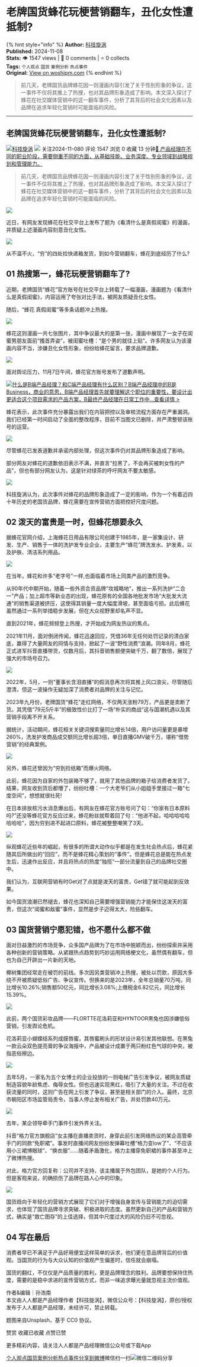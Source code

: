 # 老牌国货蜂花玩梗营销翻车，丑化女性遭抵制?

{% hint style="info" %}
**Author:** [科技旋涡](https://www.woshipm.com/u/1522848)  
**Published:** 2024-11-08  
**Stats:** 👁️ 1547 views | 💬 0 comments | ⭐ 0 collects  
**Tags:** `个人观点` `国货` `案例分析` `热点事件`  
**Original:** [View on woshipm.com](https://www.woshipm.com/marketing/6138108.html)
{% endhint %}

> 前几天，老牌国货品牌蜂花因一则漫画内容引发了关于性别形象的争议，这一事件不仅将其推上了热搜，也对其品牌形象造成了影响。本文深入探讨了蜂花在社交媒体营销中的这一翻车事件，分析了其背后的社会文化因素以及品牌在追求年轻化营销时可能面临的风险。

---

## 老牌国货蜂花玩梗营销翻车，丑化女性遭抵制?

[![](https://static.woshipm.com/view/woshipm_api_def_20231123114526_5959.jpg?imageView2/1/w/72/h/72/q/100)](https://www.woshipm.com/u/1522848)[科技旋涡](https://www.woshipm.com/u/1522848) ![](https://static.woshipm.com/tag/1101_1@2x.png ) 关注2024-11-080 评论 1547 浏览 0 收藏 13 分钟[🔗 产品经理在不同的职业阶段，需要侧重不同的方面，从基础技能、业务深度、专业领域到战略规划和管理能力。](https://ke.qidianla.com/courses/90pm)

> 前几天，老牌国货品牌蜂花因一则漫画内容引发了关于性别形象的争议，这一事件不仅将其推上了热搜，也对其品牌形象造成了影响。本文深入探讨了蜂花在社交媒体营销中的这一翻车事件，分析了其背后的社会文化因素以及品牌在追求年轻化营销时可能面临的风险。

![](https://image.woshipm.com/2024/05/16/77d8e002-1350-11ef-b3fd-00163e142b65.png)

近日，有网友发现蜂花在社交平台上发布了题为《看清什么是真假闺蜜》的漫画，并质疑上述漫画内容刻意丑化女性。

![](https://image.woshipm.com/2024/11/07/30d6ade0-9d09-11ef-8da6-00163e142b65.png)

从不温不火，“穷”的四处捡快递箱发货，到如今营销翻车，蜂花到底经历了什么?

## 01 热搜第一，蜂花玩梗营销翻车了?

近期，老牌国货“蜂花”官方账号在社交平台上转载了一幅漫画，漫画题为《看清什么是真假闺蜜》，内容运用了夸张对比手法，被网友质疑丑化女性。

随后，“蜂花 真假闺蜜”等多条话题冲上热搜。

![](https://image.woshipm.com/2024/11/07/3154d54e-9d09-11ef-8da6-00163e142b65.png)

蜂花这则漫画一共七张图片，其中争议最大的是第一张，漫画中展现了一女子在闺蜜男朋友面前“搔首弄姿”，被闺蜜吐槽：“是个男的就往上贴”。许多网友认为该漫画内容不当，涉嫌丑化女性形象，纷纷给蜂花留言，要求品牌道歉。

![](https://image.woshipm.com/2024/11/07/322022d0-9d09-11ef-8da6-00163e142b65.png)

面对舆论压力，11月7日午间，蜂花官方账号发布了道歉声明。

[![](https://image.woshipm.com/2023/07/27/6f50fd24-2c7f-11ee-875d-00163e0b5ff3.png)什么是B端产品经理？和C端产品经理有什么区别？B端产品经理中的B是Business，商业的意思，B端产品经理首先就要理解这个职位的重要性，要设计出更适合这个项目需求的产品方案，B最终产品经理在日常工作中...查看详情 >](https://ke.qidianla.com/courses/bcpm)

蜂花表示，此次事件充分暴露出我们在内容把控以及审核流程方面存在严重漏洞。我们已经第一时间启动了全面的整改程序，目前不当图文已删除，并严肃整顿该账号的运营。

![](https://image.woshipm.com/2024/11/07/32aa4d8e-9d09-11ef-8da6-00163e142b65.png)

尽管蜂花已发表道歉并承诺内部处理，但这次事件仍对其品牌形象造成了影响。

部分网友对蜂花的道歉依旧表示不满，并直言“拉黑了，不会再买被刺女性的产品”，但也有部分网友认为，这是针对绿茶的呼吁网友不要太敏感。

![](https://image.woshipm.com/2024/11/07/332312f0-9d09-11ef-8da6-00163e142b65.png)

科技旋涡认为，此次事件对蜂花的品牌形象造成了一定的影响，作为一个有着近四十年历史的老国货品牌，蜂花需要在宣传营销方面把控好尺度问题。

## 02 泼天的富贵是一时，但蜂花想要永久

据蜂花官网介绍，上海蜂花日用品有限公司创建于1985年，是一家集设计、研发、生产、销售于一体的洗护发专业企业，主要生产“蜂花”牌洗发水、护发素，以及护肤、清洁系列用品。

![](https://image.woshipm.com/2024/11/07/33a9cbce-9d09-11ef-8da6-00163e142b65.png)

在当年，蜂花和许多“老字号”一样,也面临着市场上同类产品的激烈竞争。

从90年代中期开始，随着一些外资合资品牌“攻城略地”，推出一系列洗护“二合一”产品；加上超市等新业态的出现，蜂花原有的全国各地批发市场“大批发大流通”的销售渠道被挤压，这使得其销量一度大幅度滑坡，甚至面临亏损。此后蜂花虽然通过一系列举措稳步发展，但在大众视野里却名声不显。

直到2021年，蜂花频频登上热搜，才开始成为网友热议的焦点。

2021年11月，面对倒闭传闻，蜂花迅速回应，凭借36年无任何处罚记录的清白家底，赢得了大量网友的同情与支持，掀起了一波“野性消费”浪潮。同年8月，蜂花正式进军抖音直播带货，仅数月后，其抖音销售额便突破千万，翻了数倍，展现了强大的市场号召力。

![](https://image.woshipm.com/2024/11/07/34331820-9d09-11ef-8da6-00163e142b65.png)

2022年，5月，一则“董事长含泪直播”的假消息再次将其推上风口浪尖，尽管随后澄清，但这一波操作无疑加深了消费者对品牌的关注与记忆。

2023年九月份，老牌国货“蜂花”走红网络，不仅两天涨粉79万，产品更是卖断了货。其凭借“79元5斤半”的极致性价比打了一场“朴实的商战”这与国潮机遇以及其营销手段离不开关系。

据统计，活动期间，蜂花相关关键词搜索量同比增长14倍，用户访问量更是暴增260%，洗发护发商品成交额同比增长超3倍，单日直播GMV破千万，堪称“借势营销”的经典案例。

![](https://image.woshipm.com/2024/11/07/34bb62a2-9d09-11ef-8da6-00163e142b65.png)

另外，蜂花还曾因为“穷到捡纸箱”而爆火网络。

此前，蜂花因为自家的外包装箱不够了，就用了其他品牌的箱子给消费者发货了。结果，网友收到货后都懵了，纷纷吐槽：一个大老爷们从小姐姐手里接过一箱“七度空间”，想想就很社死!

在日本排放核污水消息爆出后，有网友在蜂花官方账号问了句：“你家有日本原料吗?”还没等蜂花官方反应过来，蜂花粉丝就帮着回了句：“他进不起，哈哈哈哈哈哈哈哈”，因为穷到进不起进口原料，蜂花被整整嘲笑了3天。

![](https://image.woshipm.com/2024/11/07/355051c8-9d09-11ef-8da6-00163e142b65.png)

纵观蜂花近些年的崛起，有很多的所谓大动作似乎都是在发生社会热点后，蜂花紧随其后所做出的“回应”，而不是蜂花精心策划的“事件”。但是蜂花总是能在热点发生后，迅速作出反应，并且将热点的热度“独揽”一部分流量到自己的品牌社交圈中。

我们认为，互联网营销有时Get对了点就是泼天的富贵，Get错了就可能起到反效果。

如今国货浪潮已然褪去，蜂花也深知自己需要增强营销能力才能保住这泼天的富贵，但这次“闺蜜和敌蜜”事件，显然是步子迈得太大，险些翻车。

## 03 国货营销宁愿犯错，也不愿什么都不做

面对日益激烈的市场竞争，众多国产品牌为了在市场中脱颖而出，纷纷探索并采用各种创新的营销策略。从紧跟热点趋势到巧妙运用网络梗文化，虽然偶有翻车，但也为自己开辟出一片新的天地。

椰树集团经常走在被罚的前线。多次因另类营销冲上热搜，被处以罚款，原因大多绕不开被质疑低俗广告、争议宣传。但换来的是2023年，全年总销量70万吨，同比增长10.26%;销售额50亿元，同比增长3.08%;上缴税金6.82亿元，同比增长15.39%。

![](https://image.woshipm.com/2024/11/07/35dafb2a-9d09-11ef-8da6-00163e142b65.png)

此前，两个国货彩妆品牌——FLORTTE花洛莉亚和HYNTOOR黑兔也因涉嫌低俗营销，引发舆论危机。

花洛莉亚小蝴蝶结系列成膜唇蜜，其唇蜜刷头的形状设计易引发其他联想。在黑兔一款云朵双色提亮膏的争议海报中，产品被设计成置于两只粉红色气球的中央，被指恶俗擦边。

![](https://image.woshipm.com/2024/11/07/3692217e-9d09-11ef-8da6-00163e142b65.png)

去年5月，一家名为五个女博士的企业投放的一则电梯广告引发争议，被网友质疑制造容貌年龄焦虑、侮辱女性。但也迅速实现黑红，吸引了大量的关注。不过在收获流量的同时，这则广告在网上引发了争议，甚至是相关部门的介入。最终，北京市朝阳区市场监管局责令，当事人停止发布相关广告，并处罚款40万元。

![](https://image.woshipm.com/2024/11/07/372000b6-9d09-11ef-8da6-00163e142b65.png)

去年，某企领导牵手门事件引发外界关注。

抖音“格力官方旗舰店”女主播在直播卖货时，身穿此前引发网络热议的某企高管牵手门的同款“免职裙”。事发时直播间网友纷纷发弹幕吐槽“格力变low了”、“不应该用小三裙博眼球”、“换衣服”……随着矛盾激化，格力主播穿免职裙的事件甚至冲上了微博热搜。

对此，格力官方回复称：公司并不支持，该主播属于外包团队，是她的个人行为。但是客观来说，的确损伤了品牌在路人心中的印象。

![](https://image.woshipm.com/2024/11/07/37c7846c-9d09-11ef-8da6-00163e142b65.png)

国货趋向于年轻化的营销方式展现了它们对于增强自身宣传与营销能力的迫切需求，也体现了国货品牌寻求突破、积极进取的态度。虽然更新自己的产品和营销方式，确实是“救亡图存”的上佳选择，但其中尺度过大的风险仍旧不可忽视。

## 04 写在最后

消费者早已不满足于产品好用便宜这样简单的诉求，他们更在意品牌背后的价值观。当国货的行为与大众认知的价值观产生偏差时，信任就会崩塌。

国货的翻红，不仅仅是产品质量的胜利，更是品牌理念的胜利。品牌要想保持住热度，需要的是稳中求进的宣传营销方式，而非一味追求曝光量就忽视主流价值观。

作者&编辑｜孙浩南  
本文由人人都是产品经理作者【科技旋涡】，微信公众号：【科技旋涡】，原创/授权 发布于人人都是产品经理，未经许可，禁止转载。

题图来自Unsplash，基于 CC0 协议。

赞赏 收藏已收藏 点赞已赞

更多精彩内容，请关注人人都是产品经理微信公众号或下载App

[个人观点](https://www.woshipm.com/tag/%e4%b8%aa%e4%ba%ba%e8%a7%82%e7%82%b9)[国货](https://www.woshipm.com/tag/%e5%9b%bd%e8%b4%a7)[案例分析](https://www.woshipm.com/tag/%e6%a1%88%e4%be%8b%e5%88%86%e6%9e%90)[热点事件](https://www.woshipm.com/tag/%e7%83%ad%e7%82%b9%e4%ba%8b%e4%bb%b6)[分享到微博](https://service.weibo.com/share/share.php?appkey=2775287854&title=老牌国货蜂花玩梗营销翻车，丑化女性遭抵制?&url=https://www.woshipm.com/marketing/6138108.html&pic=https://image.woshipm.com/2024/05/16/77d8e002-1350-11ef-b3fd-00163e142b65.png)微信扫一扫![微信二维码](https://api.pwmqr.com/qrcode/create/?url=https://www.woshipm.com/marketing/6138108.html)分享